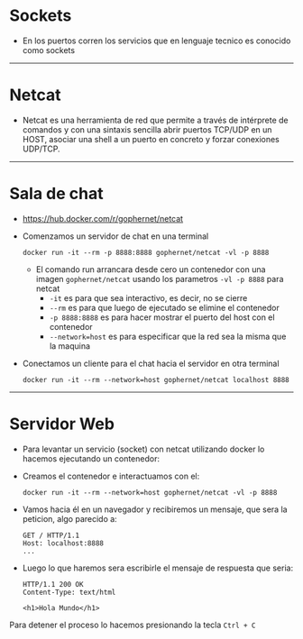 # Sockets 

- En los puertos corren los servicios que en lenguaje tecnico es conocido como sockets

<hr>

# Netcat 

- Netcat es una herramienta de red que permite  a través de intérprete de 
    comandos y con una sintaxis sencilla abrir puertos TCP/UDP en un HOST,
    asociar una shell a un puerto en concreto y forzar conexiones UDP/TCP.

<hr>

# Sala de chat

- https://hub.docker.com/r/gophernet/netcat

- Comenzamos un servidor de chat en una terminal

    ```
    docker run -it --rm -p 8888:8888 gophernet/netcat -vl -p 8888
    ```

    - El comando run arrancara desde cero un contenedor 
        con una imagen `gophernet/netcat` usando los parametros `-vl -p 8888` para netcat
        * `-it` es para que sea interactivo, es decir, no se cierre
        * `--rm` es para que luego de ejecutado se elimine el contenedor
        * `-p 8888:8888` es para hacer mostrar el puerto del host con el contenedor 
        * `--network=host` es para especificar que la red sea la misma que la maquina

- Conectamos un cliente para el chat hacia el servidor en otra terminal

    
    ```
    docker run -it --rm --network=host gophernet/netcat localhost 8888
    ```

<hr>

# Servidor Web

- Para levantar un servicio (socket) con netcat utilizando docker lo hacemos
    ejecutando un contenedor:

- Creamos el contenedor e interactuamos con el:

    ```
    docker run -it --rm --network=host gophernet/netcat -vl -p 8888
    ```

- Vamos hacia él en un navegador y recibiremos un mensaje, que sera la peticion, algo parecido a:

    ```
    GET / HTTP/1.1
    Host: localhost:8888
    ...
    ```

- Luego lo que haremos sera escribirle el mensaje de respuesta que seria:

    ```
    HTTP/1.1 200 OK
    Content-Type: text/html
    
    <h1>Hola Mundo</h1>
    ```

Para detener el proceso lo hacemos presionando la tecla `Ctrl + C`

